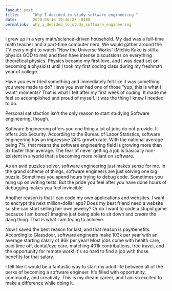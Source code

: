 ```yaml
---
layout: post
title:      "Why I decided to study software engineering "
date:       2020-05-16 19:46:27 -0400
permalink:  why_i_decided_to_study_software_engineering
---
```


I grew up in a very math/science-driven household. My dad was a full-time math teacher and a part-time computer nerd. We would gather around the TV every night to watch "How the Universe Works' (Michio Kaku is still a physics GOD to me) and then have intense discussions on everything theoretical physics. Physics became my first love, and I was dead set on becoming a physicist until I took my first coding class during my freshman year of college. 

Have you ever tried something and immediately felt like it was something you were made to do? Have you ever had one of those "yup, this is what I want" moments? That is what I felt after my first week of coding. It made me feel so accomplished and proud of myself. It was the thing I knew I needed to do.

Personal satisfaction isn't the only reason to start studying Software engineering, though. 

Software Engineering offers you one thing a lot of jobs do not provide. It offers Job Security. According to the Bureau of Labor Statistics, software engineering has an impressive 24% growth rate. With the national average being 7%, that means the software engineering field is growing more than 3x faster than average. The fear of never getting a job is basically non-existent in a world that is becoming more reliant on software.

As an avid puzzles solver, software engineering just makes sense for me. In the grand scheme of things, software engineers are just solving one big puzzle. Sometimes you spend hours trying to debug code. Sometimes you hung up on writing tests. But the pride you feel after you have done hours of debugging makes you feel invincible.

Another reason is that I can code my own applications and websites. I want to encrypt the next million-dollar app? Does my best friend need a website so she can start selling her own jewelry? Or do I want to code a stupid game because I am bored? Imagine just being able to sit down and *create* the dang thing. That is what I am trying to achieve.

Now I saved the best reason for last, and that reason is pay/benefits. According to Glassdoor, software engineers make 103k per year with an average starting salary of 86k per year! Most jobs come with health care, paid time off, dental/eye care, matching 401k contributions, free travel, and the opportunity for remote work! It's so hard to find a job with those benefits for that salary.

I felt like it would be a fantastic way to start my adult life between all of the perks of becoming a software engineer. It's filled with opportunity, community, and creativity. This is my dream career, and I am so excited to make a difference while doing it.

